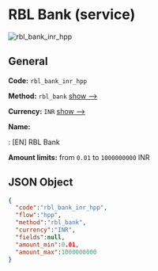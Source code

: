 
# RBL Bank (service) 
![rbl_bank_inr_hpp](https://static.openfintech.io/payment_methods/rbl_bank_inr_hpp/logo.svg?w=400&c=v0.59.26#w200)  

## General 
 
**Code:** `rbl_bank_inr_hpp` 
 
**Method:** `rbl_bank` 
 [show -->](/payment-methods/rbl_bank/) 
 
**Currency:** `INR` [show -->](/currencies/INR/) 
 
**Name:** 
 
:	[EN] RBL Bank 
 
**Amount limits:** from `0.01` to `1000000000` INR 

## JSON Object 

```json
{
  "code":"rbl_bank_inr_hpp",
  "flow":"hpp",
  "method":"rbl_bank",
  "currency":"INR",
  "fields":null,
  "amount_min":0.01,
  "amount_max":1000000000
}
```  
